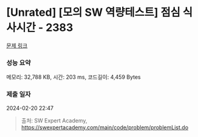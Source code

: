 # [Unrated] [모의 SW 역량테스트] 점심 식사시간 - 2383 

[문제 링크](https://swexpertacademy.com/main/code/problem/problemDetail.do?contestProbId=AV5-BEE6AK0DFAVl) 

### 성능 요약

메모리: 32,788 KB, 시간: 203 ms, 코드길이: 4,459 Bytes

### 제출 일자

2024-02-20 22:47



> 출처: SW Expert Academy, https://swexpertacademy.com/main/code/problem/problemList.do